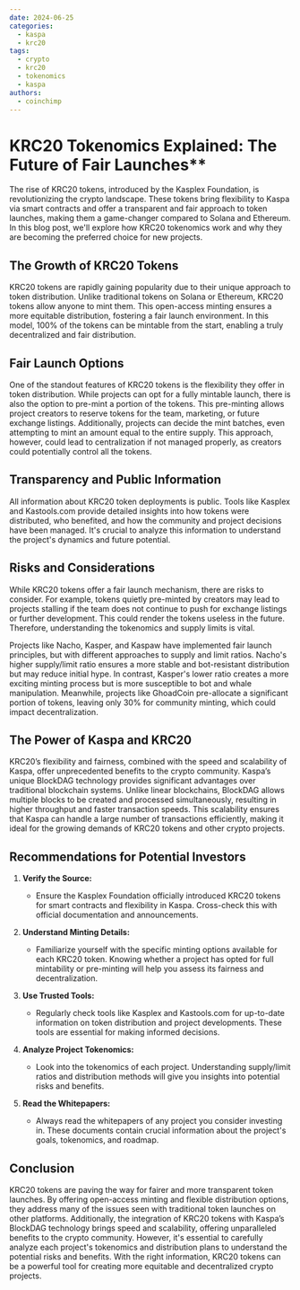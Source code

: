 ```yaml
---
date: 2024-06-25
categories:
  - kaspa
  - krc20
tags:
  - crypto
  - krc20
  - tokenomics
  - kaspa
authors:
  - coinchimp
---
```

# KRC20 Tokenomics Explained: The Future of Fair Launches**

The rise of KRC20 tokens, introduced by the Kasplex Foundation, is revolutionizing the crypto landscape. These tokens bring flexibility to Kaspa via smart contracts and offer a transparent and fair approach to token launches, making them a game-changer compared to Solana and Ethereum. In this blog post, we'll explore how KRC20 tokenomics work and why they are becoming the preferred choice for new projects.

## The Growth of KRC20 Tokens

KRC20 tokens are rapidly gaining popularity due to their unique approach to token distribution. Unlike traditional tokens on Solana or Ethereum, KRC20 tokens allow anyone to mint them. This open-access minting ensures a more equitable distribution, fostering a fair launch environment. In this model, 100% of the tokens can be mintable from the start, enabling a truly decentralized and fair distribution.

## Fair Launch Options

One of the standout features of KRC20 tokens is the flexibility they offer in token distribution. While projects can opt for a fully mintable launch, there is also the option to pre-mint a portion of the tokens. This pre-minting allows project creators to reserve tokens for the team, marketing, or future exchange listings. Additionally, projects can decide the mint batches, even attempting to mint an amount equal to the entire supply. This approach, however, could lead to centralization if not managed properly, as creators could potentially control all the tokens.

## Transparency and Public Information

All information about KRC20 token deployments is public. Tools like Kasplex and Kastools.com provide detailed insights into how tokens were distributed, who benefited, and how the community and project decisions have been managed. It's crucial to analyze this information to understand the project's dynamics and future potential.

## Risks and Considerations

While KRC20 tokens offer a fair launch mechanism, there are risks to consider. For example, tokens quietly pre-minted by creators may lead to projects stalling if the team does not continue to push for exchange listings or further development. This could render the tokens useless in the future. Therefore, understanding the tokenomics and supply limits is vital.

Projects like Nacho, Kasper, and Kaspaw have implemented fair launch principles, but with different approaches to supply and limit ratios. Nacho's higher supply/limit ratio ensures a more stable and bot-resistant distribution but may reduce initial hype. In contrast, Kasper's lower ratio creates a more exciting minting process but is more susceptible to bot and whale manipulation. Meanwhile, projects like GhoadCoin pre-allocate a significant portion of tokens, leaving only 30% for community minting, which could impact decentralization.

## The Power of Kaspa and KRC20

KRC20’s flexibility and fairness, combined with the speed and scalability of Kaspa, offer unprecedented benefits to the crypto community. Kaspa’s unique BlockDAG technology provides significant advantages over traditional blockchain systems. Unlike linear blockchains, BlockDAG allows multiple blocks to be created and processed simultaneously, resulting in higher throughput and faster transaction speeds. This scalability ensures that Kaspa can handle a large number of transactions efficiently, making it ideal for the growing demands of KRC20 tokens and other crypto projects.

## Recommendations for Potential Investors

1. **Verify the Source:**
   - Ensure the Kasplex Foundation officially introduced KRC20 tokens for smart contracts and flexibility in Kaspa. Cross-check this with official documentation and announcements.

2. **Understand Minting Details:**
   - Familiarize yourself with the specific minting options available for each KRC20 token. Knowing whether a project has opted for full mintability or pre-minting will help you assess its fairness and decentralization.

3. **Use Trusted Tools:**
   - Regularly check tools like Kasplex and Kastools.com for up-to-date information on token distribution and project developments. These tools are essential for making informed decisions.

4. **Analyze Project Tokenomics:**
   - Look into the tokenomics of each project. Understanding supply/limit ratios and distribution methods will give you insights into potential risks and benefits.

5. **Read the Whitepapers:**
   - Always read the whitepapers of any project you consider investing in. These documents contain crucial information about the project's goals, tokenomics, and roadmap.

## Conclusion

KRC20 tokens are paving the way for fairer and more transparent token launches. By offering open-access minting and flexible distribution options, they address many of the issues seen with traditional token launches on other platforms. Additionally, the integration of KRC20 tokens with Kaspa’s BlockDAG technology brings speed and scalability, offering unparalleled benefits to the crypto community. However, it's essential to carefully analyze each project's tokenomics and distribution plans to understand the potential risks and benefits. With the right information, KRC20 tokens can be a powerful tool for creating more equitable and decentralized crypto projects.